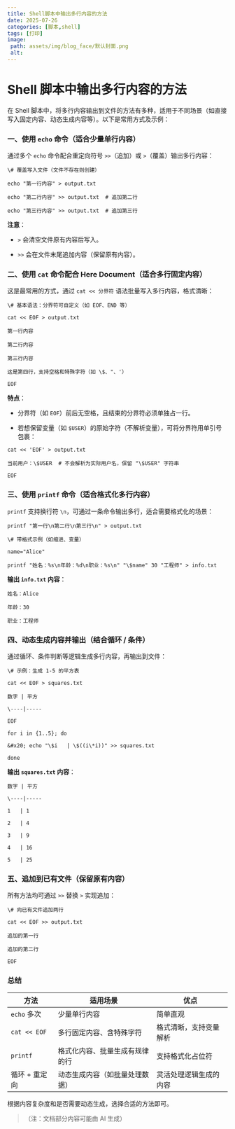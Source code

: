 ```yaml
---
title: Shell脚本中输出多行内容的方法
date: 2025-07-26
categories: [脚本,shell]
tags: [打印]
image:
 path: assets/img/blog_face/默认封面.png
 alt:
---
```

# Shell 脚本中输出多行内容的方法

在 Shell 脚本中，将多行内容输出到文件的方法有多种，适用于不同场景（如直接写入固定内容、动态生成内容等）。以下是常用方式及示例：

### 一、使用 `echo` 命令（适合少量单行内容）

通过多个 `echo` 命令配合重定向符号 `>>`（追加）或 `>`（覆盖）输出多行内容：



```
\# 覆盖写入文件（文件不存在则创建）

echo "第一行内容" > output.txt

echo "第二行内容" >> output.txt  # 追加第二行

echo "第三行内容" >> output.txt  # 追加第三行
```

**注意**：



*   `>` 会清空文件原有内容后写入。

*   `>>` 会在文件末尾追加内容（保留原有内容）。

### 二、使用 `cat` 命令配合 Here Document（适合多行固定内容）

这是最常用的方式，通过 `cat << 分界符` 语法批量写入多行内容，格式清晰：



```
\# 基本语法：分界符可自定义（如 EOF、END 等）

cat << EOF > output.txt

第一行内容

第二行内容

第三行内容

这是第四行，支持空格和特殊字符（如 \$、"、'）

EOF
```

**特点**：



*   分界符（如 `EOF`）前后无空格，且结束的分界符必须单独占一行。

*   若想保留变量（如 `$USER`）的原始字符（不解析变量），可将分界符用单引号包裹：



```
cat << 'EOF' > output.txt

当前用户：\$USER  # 不会解析为实际用户名，保留 "\$USER" 字符串

EOF
```

### 三、使用 `printf` 命令（适合格式化多行内容）

`printf` 支持换行符 `\n`，可通过一条命令输出多行，适合需要格式化的场景：



```
printf "第一行\n第二行\n第三行\n" > output.txt

\# 带格式示例（如缩进、变量）

name="Alice"

printf "姓名：%s\n年龄：%d\n职业：%s\n" "\$name" 30 "工程师" > info.txt
```

**输出 **`info.txt`** 内容**：



```
姓名：Alice

年龄：30

职业：工程师
```

### 四、动态生成内容并输出（结合循环 / 条件）

通过循环、条件判断等逻辑生成多行内容，再输出到文件：



```
\# 示例：生成 1-5 的平方表

cat << EOF > squares.txt

数字 | 平方

\----|-----

EOF

for i in {1..5}; do

&#x20; echo "\$i   | \$((i\*i))" >> squares.txt

done
```

**输出 **`squares.txt`** 内容**：



```
数字 | 平方

\----|-----

1   | 1

2   | 4

3   | 9

4   | 16

5   | 25
```

### 五、追加到已有文件（保留原有内容）

所有方法均可通过 `>>` 替换 `>` 实现追加：



```
\# 向已有文件追加两行

cat << EOF >> output.txt

追加的第一行

追加的第二行

EOF
```

### 总结



| 方法          | 适用场景                       | 优点                   |
| ------------- | ------------------------------ | ---------------------- |
| `echo` 多次   | 少量单行内容                   | 简单直观               |
| `cat << EOF`  | 多行固定内容、含特殊字符       | 格式清晰，支持变量解析 |
| `printf`      | 格式化内容、批量生成有规律的行 | 支持格式化占位符       |
| 循环 + 重定向 | 动态生成内容（如批量处理数据） | 灵活处理逻辑生成的内容 |

根据内容复杂度和是否需要动态生成，选择合适的方法即可。

> （注：文档部分内容可能由 AI 生成）
